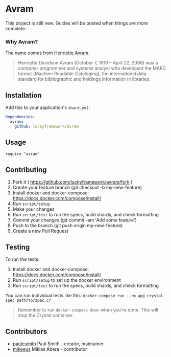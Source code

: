 # Avram

This project is still new. Guides will be posted when things are more complete.

### Why Avram?

The name comes from [Henriette Avram](https://en.wikipedia.org/wiki/Henriette_Avram).

> Henriette Davidson Avram (October 7, 1919 – April 22, 2006) was a computer programmer and systems analyst who developed the MARC format (Machine Readable Cataloging), the international data standard for bibliographic and holdings information in libraries.

## Installation

Add this to your application's `shard.yml`:

```yaml
dependencies:
  avram:
    github: luckyframework/avram
```

## Usage

```crystal
require "avram"
```

## Contributing

1. Fork it ( https://github.com/luckyframework/avram/fork )
1. Create your feature branch (git checkout -b my-new-feature)
1. Install docker and docker-compose: https://docs.docker.com/compose/install/
1. Run `script/setup`
1. Make your changes
1. Run `script/test` to run the specs, build shards, and check formatting
1. Commit your changes (git commit -am 'Add some feature')
1. Push to the branch (git push origin my-new-feature)
1. Create a new Pull Request

## Testing

To run the tests:

1. Install docker and docker-compose: https://docs.docker.com/compose/install/
1. Run `script/setup` to set up the docker environment
1. Run `script/test` to run the specs, build shards, and check formatting

You can run individual tests like this: `docker-compose run --rm app crystal spec path/to/spec.cr`

> Remember to run `docker-compose down` when you're done. This will stop the
> Crystal container.

## Contributors

- [paulcsmith](https://github.com/paulcsmith) Paul Smith - creator, maintainer
- [mikeeus](https://github.com/mikeeus) Mikias Abera - contributor
